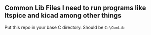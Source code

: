 ## Common Lib Files I need to run programs like ltspice and kicad among other things

Put this repo in your base C directory. Should be `C:\ComLib`
